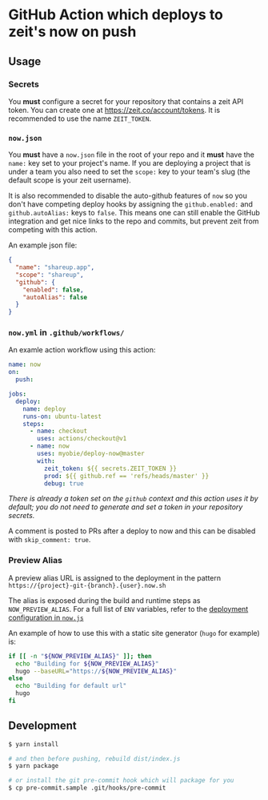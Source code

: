 # GitHub Action which deploys to zeit's now on push

## Usage

### Secrets

You **must** configure a secret for your repository that contains a zeit API token. You can create one at <https://zeit.co/account/tokens>. It is recommended to use the name `ZEIT_TOKEN`.

### `now.json`

You **must** have a `now.json` file in the root of your repo and it **must** have the `name:` key set to your project's name. If you are deploying a project that is under a team you also need to set the `scope:` key to your team's slug (the default scope is your zeit username).

It is also recommended to disable the auto-github features of `now` so you don't have competing deploy hooks by assigning the `github.enabled:` and `github.autoAlias:` keys to `false`. This means one can still enable the GitHub integration and get nice links to the repo and commits, but prevent zeit from competing with this action.

An example json file:

```json
{
  "name": "shareup.app",
  "scope": "shareup",
  "github": {
    "enabled": false,
    "autoAlias": false
  }
}
```

### `now.yml` in `.github/workflows/`

An examle action workflow using this action:

```yml
name: now
on:
  push:

jobs:
  deploy:
    name: deploy
    runs-on: ubuntu-latest
    steps:
      - name: checkout
        uses: actions/checkout@v1
      - name: now
        uses: myobie/deploy-now@master
        with:
          zeit_token: ${{ secrets.ZEIT_TOKEN }}
          prod: ${{ github.ref == 'refs/heads/master' }}
          debug: true
```

_There is already a token set on the `github` context and this action uses it by default; you do not need to generate and set a token in your repository secrets._

A comment is posted to PRs after a deploy to now and this can be disabled with `skip_comment: true`.

### Preview Alias

A preview alias URL is assigned to the deployment in the pattern `https://{project}-git-{branch}.{user}.now.sh`

The alias is exposed during the build and runtime steps as `NOW_PREVIEW_ALIAS`. For a full list of `ENV` variables, refer to the [deployment configuration in `now.js`](https://github.com/myobie/deploy-now/blob/master/now.js#L99)

An example of how to use this with a static site generator (`hugo` for example) is:

```sh
if [[ -n "${NOW_PREVIEW_ALIAS}" ]]; then
  echo "Building for ${NOW_PREVIEW_ALIAS}"
  hugo --baseURL="https://${NOW_PREVIEW_ALIAS}"
else
  echo "Building for default url"
  hugo
fi
```

## Development

```sh
$ yarn install

# and then before pushing, rebuild dist/index.js
$ yarn package

# or install the git pre-commit hook which will package for you
$ cp pre-commit.sample .git/hooks/pre-commit
```
